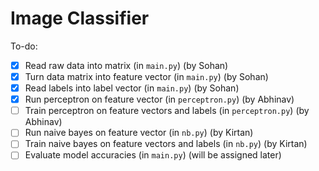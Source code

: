# Image Classifier

To-do:

- [x] Read raw data into matrix (in `main.py`) (by Sohan)
- [x] Turn data matrix into feature vector (in `main.py`) (by Sohan)
- [x] Read labels into label vector (in `main.py`) (by Sohan)
- [x] Run perceptron on feature vector (in `perceptron.py`) (by Abhinav)
- [ ] Train perceptron on feature vectors and labels (in `perceptron.py`) (by Abhinav)
- [ ] Run naive bayes on feature vector (in `nb.py`) (by Kirtan)
- [ ] Train naive bayes on feature vectors and labels (in `nb.py`) (by Kirtan)
- [ ] Evaluate model accuracies (in `main.py`) (will be assigned later)
